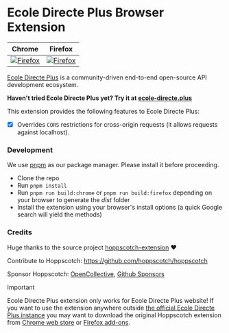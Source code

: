 # Ecole Directe Plus Browser Extension

| Chrome | Firefox |
|---|---|
| <a href="https://chrome.google.com/webstore/detail/hoppscotch-browser-extens/amknoiejhlmhancpahfcfcfhllgkpbld"><picture><source media="(prefers-color-scheme: dark)" srcset="https://gist.githubusercontent.com/liyasthomas/f65059863bfd701559aebe3257ec9cc8/raw/54d5c1457fd54f15f968b39bdf2aba1c4f8b452b/chrome-badge-dark.svg"><source media="(prefers-color-scheme: light)" srcset="https://gist.githubusercontent.com/liyasthomas/f65059863bfd701559aebe3257ec9cc8/raw/54d5c1457fd54f15f968b39bdf2aba1c4f8b452b/chrome-badge-light.svg"><img alt="Firefox" src="https://gist.githubusercontent.com/liyasthomas/f65059863bfd701559aebe3257ec9cc8/raw/54d5c1457fd54f15f968b39bdf2aba1c4f8b452b/chrome-badge-light.svg"></picture></a> | <a href="https://addons.mozilla.org/en-US/firefox/addon/hoppscotch/"><picture><source media="(prefers-color-scheme: dark)" srcset="https://gist.githubusercontent.com/liyasthomas/f65059863bfd701559aebe3257ec9cc8/raw/54d5c1457fd54f15f968b39bdf2aba1c4f8b452b/firefox-badge-dark.svg"><source media="(prefers-color-scheme: light)" srcset="https://gist.githubusercontent.com/liyasthomas/f65059863bfd701559aebe3257ec9cc8/raw/54d5c1457fd54f15f968b39bdf2aba1c4f8b452b/firefox-badge-light.svg"><img alt="Firefox" src="https://gist.githubusercontent.com/liyasthomas/f65059863bfd701559aebe3257ec9cc8/raw/54d5c1457fd54f15f968b39bdf2aba1c4f8b452b/firefox-badge-light.svg"></picture></a> |

[Ecole Directe Plus](https://github.com/Magic-Fishes/Ecole-Directe-Plus) is a community-driven end-to-end open-source API development ecosystem.

**Haven't tried Ecole Directe Plus yet? Try it at [ecole-directe.plus](https://ecole-directe.plus)**

This extension provides the following features to Ecole Directe Plus:

- [x] Overrides `CORS` restrictions for cross-origin requests (it allows requests against localhost).

### Development
We use [pnpm](https://pnpm.io) as our package manager. Please install it before proceeding.

- Clone the repo
- Run `pnpm install`
- Run `pnpm run build:chrome` or `pnpm run build:firefox` depending on your browser to generate the *dist* folder
- Install the extension using your browser's install options (a quick Google search will yield the methods)

### Credits

Huge thanks to the source project [hoppscotch-extension](https://github.com/hoppscotch/hoppscotch-extension) ❤️

Contribute to Hoppscotch: <a href="https://github.com/hoppscotch/hoppscotch">https://github.com/hoppscotch/hoppscotch</a>

Sponsor Hoppscotch: [OpenCollective](https://opencollective.com/hoppscotch), [Github Sponsors](https://github.com/sponsors/hoppscotch)

> [!IMPORTANT]  
> Ecole Directe Plus extension only works for Ecole Directe Plus website! If you want to use the extension anywhere outside [the official Ecole Directe Plus instance](https://ecole-directe.plus) you may want to download the original Hoppscotch extension from [Chrome web store](https://chrome.google.com/webstore/detail/hoppscotch-browser-extens/amknoiejhlmhancpahfcfcfhllgkpbld) or [Firefox add-ons](https://addons.mozilla.org/en-US/firefox/addon/hoppscotch/).
